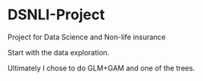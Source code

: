 # DSNLI-Project
Project for Data Science and Non-life insurance

Start with the data exploration.

Ultimately I chose to do GLM+GAM and one of the trees.
